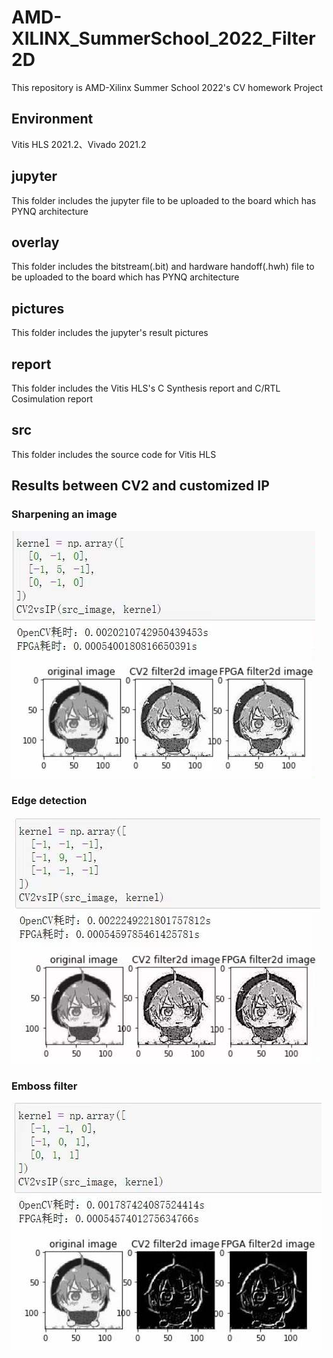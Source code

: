 # AMD-XILINX_SummerSchool_2022_Filter2D
This repository is AMD-Xilinx Summer School 2022's CV homework Project

## Environment
Vitis HLS 2021.2、Vivado 2021.2
## jupyter
This folder includes the jupyter file to be uploaded to the board which has PYNQ architecture
## overlay
This folder includes the bitstream(.bit) and hardware handoff(.hwh) file to be uploaded to the board which has PYNQ architecture
## pictures
This folder includes the jupyter's result pictures
## report
This folder includes the Vitis HLS's C Synthesis report and C/RTL Cosimulation report
## src
This folder includes the source code for Vitis HLS

## Results between CV2 and customized IP
### Sharpening an image
![sharpen.jpg](./pictures/sharpen.jpg)
### Edge detection
![edge_detection.jpg](./pictures/edge_detection.jpg)
### Emboss filter
![emboss_filter.jpg](./pictures/emboss_filter.jpg)
